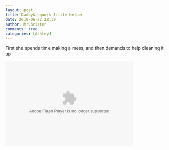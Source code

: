 ```yaml
---
layout: post
title: Daddy&rsquo;s little helper
date: 2010-06-22 22:39
author: MrChrister
comments: true
categories: [Ashley]
---
```

<p>First she spends time making a mess, and then demands to help cleaning it up</p>  <p><embed type="application/x-shockwave-flash" src="http://picasaweb.google.com/s/c/bin/slideshow.swf" width="400" height="267" flashvars="host=picasaweb.google.com&amp;hl=en_US&amp;feat=flashalbum&amp;RGB=0x000000&amp;feed=http%3A%2F%2Fpicasaweb.google.com%2Fdata%2Ffeed%2Fapi%2Fuser%2Fwyseguys%2Falbumid%2F5484713333140369601%3Falt%3Drss%26kind%3Dphoto%26authkey%3DGv1sRgCM3Ng6Tt4vmIaw%26hl%3Den_US" pluginspage="http://www.macromedia.com/go/getflashplayer" /></p>
